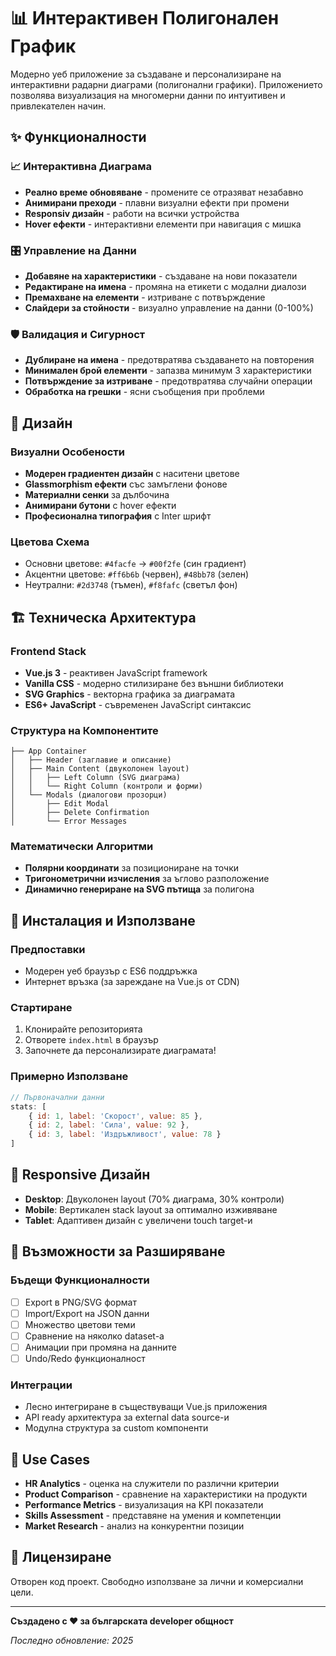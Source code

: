 # 📊 Интерактивен Полигонален График

Модерно уеб приложение за създаване и персонализиране на интерактивни радарни диаграми (полигонални графики). Приложението позволява визуализация на многомерни данни по интуитивен и привлекателен начин.

## ✨ Функционалности

### 📈 Интерактивна Диаграма
- **Реално време обновяване** - промените се отразяват незабавно
- **Анимирани преходи** - плавни визуални ефекти при промени
- **Responsiv дизайн** - работи на всички устройства
- **Hover ефекти** - интерактивни елементи при навигация с мишка

### 🎛️ Управление на Данни
- **Добавяне на характеристики** - създаване на нови показатели
- **Редактиране на имена** - промяна на етикети с модални диалози
- **Премахване на елементи** - изтриване с потвърждение
- **Слайдери за стойности** - визуално управление на данни (0-100%)

### 🛡️ Валидация и Сигурност
- **Дублиране на имена** - предотвратява създаването на повторения
- **Минимален брой елементи** - запазва минимум 3 характеристики
- **Потвърждение за изтриване** - предотвратява случайни операции
- **Обработка на грешки** - ясни съобщения при проблеми

## 🎨 Дизайн

### Визуални Особености
- **Модерен градиентен дизайн** с наситени цветове
- **Glassmorphism ефекти** със замъглени фонове
- **Материални сенки** за дълбочина
- **Анимирани бутони** с hover ефекти
- **Професионална типография** с Inter шрифт

### Цветова Схема
- Основни цветове: `#4facfe` → `#00f2fe` (син градиент)
- Акцентни цветове: `#ff6b6b` (червен), `#48bb78` (зелен)
- Неутрални: `#2d3748` (тъмен), `#f8fafc` (светъл фон)

## 🏗️ Техническа Архитектура

### Frontend Stack
- **Vue.js 3** - реактивен JavaScript framework
- **Vanilla CSS** - модерно стилизиране без външни библиотеки  
- **SVG Graphics** - векторна графика за диаграмата
- **ES6+ JavaScript** - съвременен JavaScript синтаксис

### Структура на Компонентите
```
├── App Container
│   ├── Header (заглавие и описание)
│   ├── Main Content (двуколонен layout)
│   │   ├── Left Column (SVG диаграма)
│   │   └── Right Column (контроли и форми)
│   └── Modals (диалогови прозорци)
│       ├── Edit Modal
│       ├── Delete Confirmation
│       └── Error Messages
```

### Математически Алгоритми
- **Полярни координати** за позициониране на точки
- **Тригонометрични изчисления** за ъглово разположение
- **Динамично генериране на SVG пътища** за полигона

## 🚀 Инсталация и Използване

### Предпоставки
- Модерен уеб браузър с ES6 поддръжка
- Интернет връзка (за зареждане на Vue.js от CDN)

### Стартиране
1. Клонирайте репозиторията
2. Отворете `index.html` в браузър
3. Започнете да персонализирате диаграмата!

### Примерно Използване
```javascript
// Първоначални данни
stats: [
    { id: 1, label: 'Скорост', value: 85 },
    { id: 2, label: 'Сила', value: 92 },
    { id: 3, label: 'Издръжливост', value: 78 }
]
```

## 📱 Responsive Дизайн

- **Desktop**: Двуколонен layout (70% диаграма, 30% контроли)
- **Mobile**: Вертикален stack layout за оптимално изживяване
- **Tablet**: Адаптивен дизайн с увеличени touch target-и

## 🔧 Възможности за Разширяване

### Бъдещи Функционалности
- [ ] Export в PNG/SVG формат
- [ ] Import/Export на JSON данни  
- [ ] Множество цветови теми
- [ ] Сравнение на няколко dataset-а
- [ ] Анимации при промяна на данните
- [ ] Undo/Redo функционалност

### Интеграции
- Лесно интегриране в съществуващи Vue.js приложения
- API ready архитектура за external data source-и
- Модулна структура за custom компоненти

## 🎯 Use Cases

- **HR Analytics** - оценка на служители по различни критерии
- **Product Comparison** - сравнение на характеристики на продукти  
- **Performance Metrics** - визуализация на KPI показатели
- **Skills Assessment** - представяне на умения и компетенции
- **Market Research** - анализ на конкурентни позиции

## 📄 Лицензиране

Отворен код проект. Свободно използване за лични и комерсиални цели.

---

**Създадено с ❤️ за българската developer общност**

*Последно обновление: 2025*
